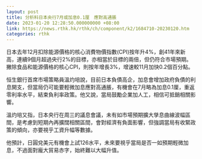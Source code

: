 ```yaml
---
layout: post
title: 分析料日本央行7月或加息0.1厘　應對高通脹
date: 2023-01-20 12:28:50.000000000 +08:00
link: https://news.rthk.hk/rthk/ch/component/k2/1684710-20230120.htm
categories: rthk
---
```


日本去年12月扣除能源價格的核心消費物價指數(CPI)按年升4%，創41年來新高，連續9個月超過央行2%的目標，亦相當於目標的兩倍，但仍符合市場預期。撇除食品和能源價格的核心CPI，則按年增長3%，增速較11月加快0.2個百分點。

恒生銀行首席市場策略員溫灼培說，目前日本負債高企，加息會增加政府負債的利息開支，但當局仍可能要輕微加息應對高通脹，有機會在7月略為加息0.1厘，重返零利率水平，結束負利率政策。他又說，當局鼓勵企業加人工，相信可抵銷相關影響。

溫灼培又指，日本央行在周三的議息會議，未有如市場預期擴大孳息曲線波幅區間，是考慮到短期內再擴闊相關區間，會對經濟有負面影響，但強調當局有收緊政策的傾向，亦要視乎工資升幅等數據。

他預計，日圓兌美元有機會上試126水平，未來要視乎當局是否一如預期輕微加息，不過面對龐大貿易赤字，始終難以大幅升值。
